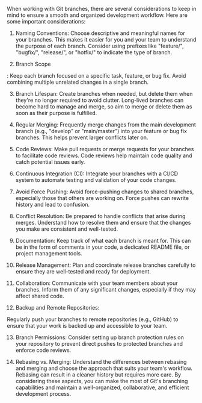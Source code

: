 When working with Git branches, there are several considerations to keep in mind to ensure a smooth and organized development workflow. Here are some important considerations:

1. Naming Conventions:
Choose descriptive and meaningful names for your branches. This makes it easier for you and your team to understand the purpose of each branch.
Consider using prefixes like "feature/", "bugfix/", "release/", or "hotfix/" to indicate the type of branch.

2. Branch Scope


:
Keep each branch focused on a specific task, feature, or bug fix. Avoid combining multiple unrelated changes in a single branch.

3. Branch Lifespan:
Create branches when needed, but delete them when they're no longer required to avoid clutter.
Long-lived branches can become hard to manage and merge, so aim to merge or delete them as soon as their purpose is fulfilled.

4. Regular Merging:
Frequently merge changes from the main development branch (e.g., "develop" or "main/master") into your feature or bug fix branches. This helps prevent larger conflicts later on.

5. Code Reviews:
Make pull requests or merge requests for your branches to facilitate code reviews. Code reviews help maintain code quality and catch potential issues early.

6. Continuous Integration (CI):
Integrate your branches with a CI/CD system to automate testing and validation of your code changes.

7. Avoid Force Pushing:
Avoid force-pushing changes to shared branches, especially those that others are working on. Force pushes can rewrite history and lead to confusion.

8. Conflict Resolution:
Be prepared to handle conflicts that arise during merges. Understand how to resolve them and ensure that the changes you make are consistent and well-tested.

9. Documentation:
Keep track of what each branch is meant for. This can be in the form of comments in your code, a dedicated README file, or project management tools.

10. Release Management:
Plan and coordinate release branches carefully to ensure they are well-tested and ready for deployment.

11. Collaboration:
Communicate with your team members about your branches. Inform them of any significant changes, especially if they may affect shared code.

12. Backup and Remote Repositories:

Regularly push your branches to remote repositories (e.g., GitHub) to ensure that your work is backed up and accessible to your team.

13. Branch Permissions:
Consider setting up branch protection rules on your repository to prevent direct pushes to protected branches and enforce code reviews.

14. Rebasing vs. Merging:
Understand the differences between rebasing and merging and choose the approach that suits your team's workflow. Rebasing can result in a cleaner history but requires more care.
By considering these aspects, you can make the most of Git's branching capabilities and maintain a well-organized, collaborative, and efficient development process.
